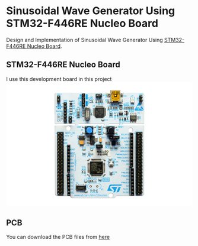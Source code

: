 # Sinusoidal Wave Generator Using STM32-F446RE Nucleo Board
Design and Implementation of Sinusoidal Wave Generator Using [STM32-F446RE Nucleo Board](https://www.st.com/en/evaluation-tools/nucleo-f446re.html).

## STM32-F446RE Nucleo Board
I use this development board in this project
![image](Images/1.webp)

## PCB
You can download the PCB files from [here](PCB/)
